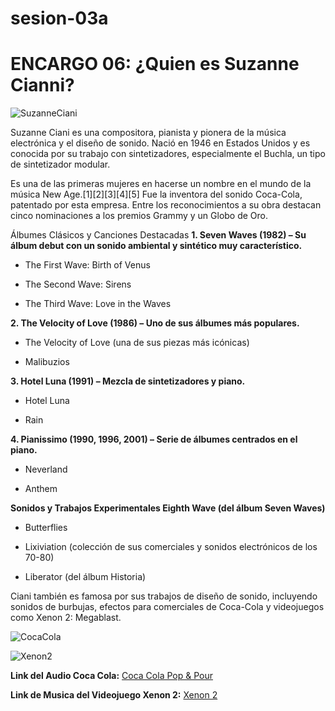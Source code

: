 # sesion-03a

# ENCARGO 06: ¿Quien es Suzanne Cianni?

![SuzanneCiani](https://proyectoidis.org/wp-content/uploads/2023/03/ciani-main.jpg)

Suzanne Ciani es una compositora, pianista y pionera de la música electrónica y el diseño de sonido. Nació en 1946 en Estados Unidos y es conocida por su trabajo con sintetizadores, especialmente el Buchla, un tipo de sintetizador modular.

Es una de las primeras mujeres en hacerse un nombre en el mundo de la música New Age.[1]​[2]​[3]​[4]​[5]​ Fue la inventora del sonido Coca-Cola, patentado por esta empresa. Entre los reconocimientos a su obra destacan cinco nominaciones a los premios Grammy y un Globo de Oro.

Álbumes Clásicos y Canciones Destacadas
**1. Seven Waves (1982) – Su álbum debut con un sonido ambiental y sintético muy característico.**

- The First Wave: Birth of Venus

- The Second Wave: Sirens

- The Third Wave: Love in the Waves

**2. The Velocity of Love (1986) – Uno de sus álbumes más populares.**

- The Velocity of Love (una de sus piezas más icónicas)

- Malibuzios

**3. Hotel Luna (1991) – Mezcla de sintetizadores y piano.**

- Hotel Luna

- Rain

**4. Pianissimo (1990, 1996, 2001) – Serie de álbumes centrados en el piano.**

- Neverland

- Anthem

**Sonidos y Trabajos Experimentales
Eighth Wave (del álbum Seven Waves)**

- Butterflies

- Lixiviation (colección de sus comerciales y sonidos electrónicos de los 70-80)

- Liberator (del álbum Historia)

Ciani también es famosa por sus trabajos de diseño de sonido, incluyendo sonidos de burbujas, efectos para comerciales de Coca-Cola y videojuegos como Xenon 2: Megablast.

![CocaCola](https://live.staticflickr.com/65535/49424515662_99d5493404_b.jpg)

![Xenon2](https://i.ytimg.com/vi/v9nD9DQwd80/maxresdefault.jpg)

**Link del Audio Coca Cola:** 
[Coca Cola Pop & Pour](https://www.youtube.com/shorts/f32oy2is0EY)

**Link de Musica del Videojuego Xenon 2:** 
[Xenon 2](https://www.youtube.com/watch?v=Vz1P7L8wgzk&ab_channel=FindersKeepersRecords)




